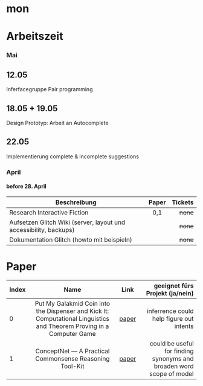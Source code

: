 # mon

# Arbeitszeit

### Mai

## 12.05
Inferfacegruppe Pair programming

## 18.05 + 19.05
Design Prototyp: Arbeit an Autocomplete

## 22.05
Implementierung complete & incomplete suggestions


### April

#### before 28. April

| Beschreibung |  Paper   |  Tickets |
| ------------ | :------: | -------: |
| Research Interactive Fiction    | 0,1 | ~~none~~ |
| Aufsetzen Glitch Wiki (server, layout und accessibility, backups)   | | ~~none~~ |
| Dokumentation Glitch (howto mit beispieln)    | | ~~none~~ |



# Paper

| Index | Name                                                                    |                            Link                             | geeignet fürs Projekt (ja/nein) |
| :----- | :-----------------------------------------------------------------------: | :---------------------------------------------------------: | ------------------------------------------------: |
| 0 | Put My Galakmid Coin into the Dispenser and Kick It: Computational Linguistics and Theorem Proving in a Computer Game | [paper](https://www.researchgate.net/publication/2480929_Put_My_Galakmid_Coin_into_the_Dispenser_and_Kick_It_Computational_Linguistics_and_Theorem_Proving_in_a_Computer_Game) |  inferrence could help figure out intents |
| 1 | ConceptNet — A Practical Commonsense Reasoning Tool-Kit | [paper](https://link.springer.com/article/10.1023/B:BTTJ.0000047600.45421.6d) |  could be useful for finding synonyms and broaden word scope of model |
